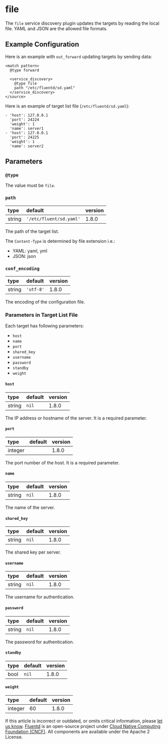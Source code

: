 # file

The `file` service discovery plugin updates the targets by reading the local file. YAML and JSON are the allowed file formats.

## Example Configuration

Here is an example with `out_forward` updating targets by sending data:

```text
<match pattern>
  @type forward

  <service_discovery>
    @type file
    path "/etc/fluentd/sd.yaml"
  </service_discovery>
</source>
```

Here is an example of target list file \(`/etc/fluentd/sd.yaml`\):

```text
- 'host': 127.0.0.1
  'port': 24224
  'weight': 1
  'name': server1
- 'host': 127.0.0.1
  'port': 24225
  'weight': 1
  'name': server2
```

## Parameters

### `@type`

The value must be `file`.

### `path`

| type | default | version |
| :--- | :--- | :--- |
| string | `'/etc/fluent/sd.yaml'` | 1.8.0 |

The path of the target list.

The `Content-Type` is determined by file extension i.e.:

* YAML: yaml, yml
* JSON: json

### `conf_encoding`

| type | default | version |
| :--- | :--- | :--- |
| string | `'utf-8'` | 1.8.0 |

The encoding of the configuration file.

### Parameters in Target List File

Each target has following parameters:

* `host`
* `name`
* `port`
* `shared_key`
* `username`
* `password`
* `standby`
* `weight`

#### `host`

| type | default | version |
| :--- | :--- | :--- |
| string | `nil` | 1.8.0 |

The IP address or hostname of the server. It is a required parameter.

#### `port`

| type | default | version |
| :--- | :--- | :--- |
| integer |  | 1.8.0 |

The port number of the host. It is a required parameter.

#### `name`

| type | default | version |
| :--- | :--- | :--- |
| string | `nil` | 1.8.0 |

The name of the server.

#### `shared_key`

| type | default | version |
| :--- | :--- | :--- |
| string | `nil` | 1.8.0 |

The shared key per server.

#### `username`

| type | default | version |
| :--- | :--- | :--- |
| string | `nil` | 1.8.0 |

The username for authentication.

#### `password`

| type | default | version |
| :--- | :--- | :--- |
| string | `nil` | 1.8.0 |

The password for authentication.

#### `standby`

| type | default | version |
| :--- | :--- | :--- |
| bool | `nil` | 1.8.0 |

#### `weight`

| type | default | version |
| :--- | :--- | :--- |
| integer | 60 | 1.8.0 |

If this article is incorrect or outdated, or omits critical information, please [let us know](https://github.com/fluent/fluentd-docs-gitbook/issues?state=open). [Fluentd](http://www.fluentd.org/) is an open-source project under [Cloud Native Computing Foundation \(CNCF\)](https://cncf.io/). All components are available under the Apache 2 License.

